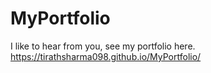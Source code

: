 # MyPortfolio
I like to hear from you, see my portfolio here.
https://tirathsharma098.github.io/MyPortfolio/
